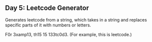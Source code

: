## Day 5: Leetcode Generator
Generates leetcode from a string, which takes in a string and replaces specific parts of it with numbers or letters.


F0r 3xamp13, th15 15 133tc0d3. (For example, this is leetcode.)
